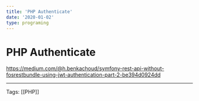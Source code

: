 ```yaml
---
title: 'PHP Authenticate'
date: '2020-01-02'
type: programing
---
```


# PHP Authenticate

https://medium.com/@h.benkachoud/symfony-rest-api-without-fosrestbundle-using-jwt-authentication-part-2-be394d0924dd

---
Tags: [[PHP]]